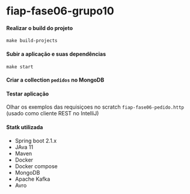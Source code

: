 # fiap-fase06-grupo10

#### Realizar o build do projeto

```make build-projects```

#### Subir a aplicação e suas dependências

```make start```

#### Criar a collection ```pedidos``` no MongoDB

#### Testar aplicação

Olhar os exemplos das requisiçoes no scratch ```fiap-fase06-pedido.http``` (usado como cliente REST no IntelliJ)

#### Statk utilizada

- Spring boot 2.1.x
- JAva 11
- Maven
- Docker
- Docker compose
- MongoDB
- Apache Kafka
- Avro
